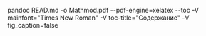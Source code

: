 pandoc READ.md -o Mathmod.pdf --pdf-engine=xelatex --toc -V mainfont="Times New Roman" -V toc-title="Содержание" -V fig_caption=false
